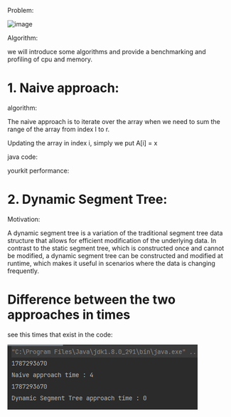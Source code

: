 Problem:

![image](https://user-images.githubusercontent.com/59146036/220177497-7bbc65c7-e185-4bda-b6ac-97cbfd673650.png)



Algorithm:


we will introduce some algorithms and provide a benchmarking and profiling of cpu and memory.


# 1. Naive approach:


algorithm:

The naive approach is to iterate over the array when we need to sum the range of the array from index l to r.

Updating the array in index i, simply we put A[i] = x


java code:


yourkit performance:




# 2. Dynamic Segment Tree:

Motivation:

A dynamic segment tree is a variation of the traditional segment tree data structure that allows for efficient modification of the underlying data. In contrast to the static segment tree, which is constructed once and cannot be modified, a dynamic segment tree can be constructed and modified at runtime, which makes it useful in scenarios where the data is changing frequently.

# Difference between the two approaches in times

see this times that exist in the code:


![img.png](img.png)
